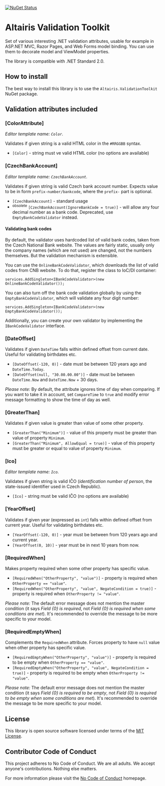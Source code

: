 [![NuGet Status](https://img.shields.io/nuget/v/Altairis.ValidationToolkit.svg?style=flat-square&label=nuget)](https://www.nuget.org/packages/Altairis.ValidationToolkit/)

# Altairis Validation Toolkit

Set of various interesting .NET validation attributes, usable for example in ASP.NET MVC, Razor Pages, and Web Forms model binding. You can use them to decorate model and ViewModel properties.

The library is compatible with .NET Standard 2.0.

## How to install

The best way to install this library is to use the `Altairis.ValidationToolkit` NuGet package.

## Validation attributes included

### [ColorAttribute]

_Editor template name: `Color`._

Validates if given string is a valid HTML color in the `#RRGGBB` syntax.

* `[Color]` - string must ve valid HTML color (no options are available)

### [CzechBankAccount]

_Editor template name: `CzechBankAccount`._

Validates if given string is valid Czech bank account number. Expects value to be in form `prefix-number/bankcode`, where the `prefix-` part is optional.

* `[CzechBankAccount]` - standard usage
* <sup>obsolete</sup> `[CzechBankAccount(IgnoreBankCode = true)]` - will allow any four decimal number as a bank code. Deprecated, use `EmptyBankCodeValidator` instead.

#### Validating bank codes

By default, the validator uses hardcoded list of valid bank codes, taken from the Czech National Bank website. The values are fairly static, usually only the company names (which are not used) are changed, not the numbers themselves. But the validation mechanism is extensible.

You can use the `OnlineBankCodeValidator`, which downloads the list of valid codes from CNB website. To do that, register the class to IoC/DI container:

    services.AddSingleton<IBankCodeValidator>(new OnlineBankCodeValidator());

You can also turn off the bank code validation globally by using the `EmptyBankCodeValidator`, which will validate any four digit number:

    services.AddSingleton<IBankCodeValidator>(new EmptyBankCodeValidator());

Additionally, you can create your own validator by implementing the `IBankCodeValidator` interface.

### [DateOffset]

Validates if given `DateTime` falls within defined offset from current date. Useful for validating birthdates etc.

* `[DateOffset(-120, 0)]` - date must be between 120 years ago and `DateTime.Today`.
* `[DateOffset(null, "30.00.00.00")]` - date must be between `DateTime.Now` and `DateTime.Now` + 30 days.

*Please note:* By default, the attribute ignores time of day when comparing. If you want to take it in account, set `CompareTime` to `true` and modify error message formatting to show the time of day as well.

### [GreaterThan]

Validates if given value is greater than value of some other property.

* `[GreaterThan("Minimum")]` - value of this property must be greater than value of property `Minimum`.
* `[GreaterThan("Minimum", AllowEqual = true)]` - value of this property must be greater or equal to value of property `Minimum`.

### [Ico]

_Editor template name: `Ico`._

Validates if given string is valid IČO (*identification number of person*, the state-issued identifier used in Czech Republic).

* `[Ico]` - string must be valid IČO (no options are available)

### [YearOffset]

Validates if given year (expressed as `int`) falls within defined offset from current year. Useful for validating birthdates etc.

* `[YearOffset(-120, 0)]` - year must be between from 120 years ago and current year.
* `[YearOffset(0, 10)]` - year must be in next 10 years from now.

### [RequiredWhen]

Makes property required when some other property has specific value.

* `[RequiredWhen("OtherProperty", "value")]` - property is required when `OtherProperty == "value"`.
* `[RequiredWhen("OtherProperty", "value", NegateCondition = true)]` - property is required when `OtherProperty != "value"`.

*Please note:* The default error message does not mention the master condition (it says *Field {0} is required*, not *Field {0} is required when some conditions are met*). It's recommended to override the message to be more specific to your model.

### [RequiredEmptyWhen]

Complements the `RequiredWhen` attribute. Forces property to have `null` value when other property has specific value.

* `[RequiredEmptyWhen("OtherProperty", "value")]` - property is required to be empty when `OtherProperty == "value"`.
* `[RequiredEmptyWhen("OtherProperty", "value", NegateCondition = true)]` - property is required to be empty when `OtherProperty != "value"`.

*Please note:* The default error message does not mention the master condition (it says *Field {0} is required to be empty*, not *Field {0} is required to be empty when some conditions are met*). It's recommended to override the message to be more specific to your model.

## License

This library is open source software licensed under terms of the [MIT License](LICENSE.md).

## Contributor Code of Conduct

This project adheres to No Code of Conduct. We are all adults. We accept anyone's contributions. Nothing else matters.

For more information please visit the [No Code of Conduct](https://github.com/domgetter/NCoC) homepage.
